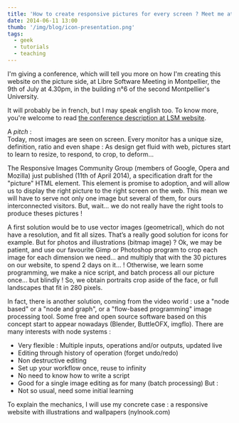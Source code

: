 ```yaml
---
title: 'How to create responsive pictures for every screen ? Meet me at LSM !'
date: 2014-06-11 13:00
thumb: '/img/blog/icon-presentation.png'
tags:
  - geek
  - tutorials
  - teaching
---
```


I'm giving a conference, which will tell you more on how I'm creating this website on the picture side, at Libre Software Meeting in Montpellier, the 9th of July at 4.30pm, in the building n°6 of the second Montpellier's University.

It will probably be in french, but I may speak english too. To know more, you're welcome to read [the conference description at LSM website](https://2014.rmll.info/conference280?lang=en).

A *pitch* :   
Today, most images are seen on screen. Every monitor has a unique size, definition, ratio and even shape : As design get fluid with web, pictures start to learn to resize, to respond, to crop, to deform...

The Responsive Images Community Group (members of Google, Opera and Mozilla) just published (11th of April 2014), a specification draft for the "picture" HTML element. This element is promise to adoption, and will allow us to display the right picture to the right screen on the web.
This mean we will have to serve not only one image but several of them, for ours interconnected visitors. But, wait... we do not really have the right tools to produce theses pictures !

A first solution would be to use vector images (geometrical), which do not have a resolution, and fit all sizes. That’s a really good solution for icons for example. But for photos and illustrations (bitmap image) ?
Ok, we may be patient, and use our favourite Gimp or Photoshop program to crop each image for each dimension we need... and multiply that with the 30 pictures on our website, to spend 2 days on it... !
Otherwise, we learn some programming, we make a nice script, and batch process all our picture once... but blindly ! So, we obtain portraits crop aside of the face, or full landscapes that fit in 280 pixels.

In fact, there is another solution, coming from the video world : use a "node based" or a "node and graph", or a "flow-based programming" image processing tool. Some free and open source software based on this concept start to appear nowadays (Blender, ButtleOFX, imgflo).
There are many interests with node systems :
- Very flexible : Multiple inputs, operations and/or outputs, updated live
- Editing through history of operation (forget undo/redo)
- Non destructive editing
- Set up your workflow once, reuse to infinity
- No need to know how to write a script
- Good for a single image editing as for many (batch processing)
But :
- Not so usual, need some initial learning

To explain the mechanics, I will use my concrete case : a responsive website with illustrations and wallpapers (nylnook.com)
